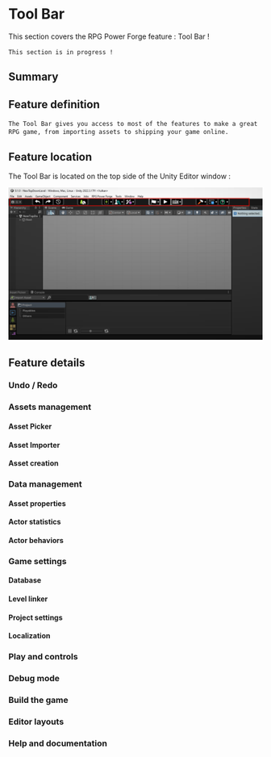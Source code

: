 # Tool Bar

This section covers the RPG Power Forge feature : Tool Bar !

```admonish warning title="working..."
This section is in progress !
```

## Summary

## Feature definition
```admonish summary title="Tool Bar"
The Tool Bar gives you access to most of the features to make a great RPG game, from importing assets to shipping your game online.
```

## Feature location

The Tool Bar is located on the top side of the Unity Editor window :

![window_location2.png](../../../../../media/user_manual/quality_of_life/toolbar/location.png)

## Feature details

### Undo / Redo

### Assets management

#### Asset Picker

#### Asset Importer

#### Asset creation

### Data management

#### Asset properties

#### Actor statistics

#### Actor behaviors

### Game settings

#### Database

#### Level linker

#### Project settings

#### Localization

### Play and controls

### Debug mode

### Build the game

### Editor layouts

### Help and documentation
